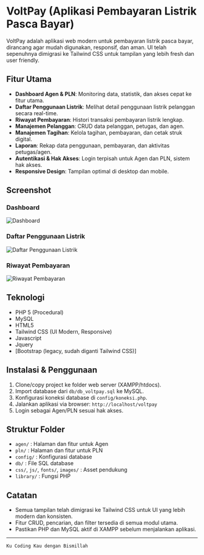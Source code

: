 # VoltPay (Aplikasi Pembayaran Listrik Pasca Bayar)

VoltPay adalah aplikasi web modern untuk pembayaran listrik pasca bayar, dirancang agar mudah digunakan, responsif, dan aman. UI telah sepenuhnya dimigrasi ke Tailwind CSS untuk tampilan yang lebih fresh dan user friendly.

## Fitur Utama

- **Dashboard Agen & PLN**: Monitoring data, statistik, dan akses cepat ke fitur utama.
- **Daftar Penggunaan Listrik**: Melihat detail penggunaan listrik pelanggan secara real-time.
- **Riwayat Pembayaran**: Histori transaksi pembayaran listrik lengkap.
- **Manajemen Pelanggan**: CRUD data pelanggan, petugas, dan agen.
- **Manajemen Tagihan**: Kelola tagihan, pembayaran, dan cetak struk digital.
- **Laporan**: Rekap data penggunaan, pembayaran, dan aktivitas petugas/agen.
- **Autentikasi & Hak Akses**: Login terpisah untuk Agen dan PLN, sistem hak akses.
- **Responsive Design**: Tampilan optimal di desktop dan mobile.

## Screenshot

### Dashboard

![Dashboard](ss_program/dashboard.png)

### Daftar Penggunaan Listrik

![Daftar Penggunaan Listrik](ss_program/daftar_penggunaan.png)

### Riwayat Pembayaran

![Riwayat Pembayaran](ss_program/riwayat_transaksi.png)

## Teknologi

- PHP 5 (Procedural)
- MySQL
- HTML5
- Tailwind CSS (UI Modern, Responsive)
- Javascript
- Jquery
- [Bootstrap (legacy, sudah diganti Tailwind CSS)]

## Instalasi & Penggunaan

1. Clone/copy project ke folder web server (XAMPP/htdocs).
2. Import database dari `db/db_voltpay.sql` ke MySQL.
3. Konfigurasi koneksi database di `config/koneksi.php`.
4. Jalankan aplikasi via browser: `http://localhost/voltpay`
5. Login sebagai Agen/PLN sesuai hak akses.

## Struktur Folder

- `agen/` : Halaman dan fitur untuk Agen
- `pln/` : Halaman dan fitur untuk PLN
- `config/` : Konfigurasi database
- `db/` : File SQL database
- `css/`, `js/`, `fonts/`, `images/` : Asset pendukung
- `library/` : Fungsi PHP

## Catatan

- Semua tampilan telah dimigrasi ke Tailwind CSS untuk UI yang lebih modern dan konsisten.
- Fitur CRUD, pencarian, dan filter tersedia di semua modul utama.
- Pastikan PHP dan MySQL aktif di XAMPP sebelum menjalankan aplikasi.

---

```
Ku Coding Kau dengan Bismillah
```
